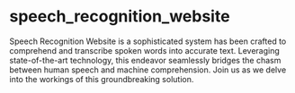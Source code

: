 # speech_recognition_website
Speech Recognition Website is a sophisticated system has been crafted to comprehend and transcribe spoken words into accurate text. Leveraging state-of-the-art technology, this endeavor seamlessly bridges the chasm between human speech and machine comprehension. Join us as we delve into the workings of this groundbreaking solution.
